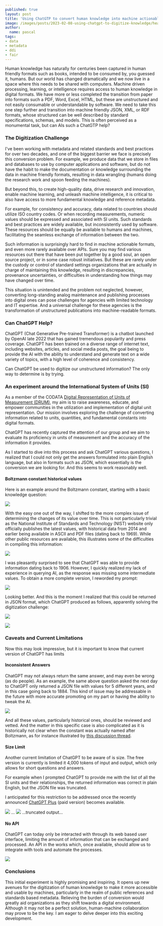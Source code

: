 ```yaml
---
published: true
layout: post
title: 'Using ChatGTP to convert human knowledge into machine actionable formats'
image: /images/posts/2023-02-08-using-chatgpt-to-digitize-knowledge/headline.jpg
author:
  name: pascal
tags:
- data
- metadata
- ddi
- fair
---
```


Human knowledge has naturally for centuries been captured in human friendly formats such as books, intended to be consumed by, you guessed it, humans. But our world has changed dramatically and we now live in a space   where this needs to be shared with computers. Machine driven processing, learning, or intelligence requires access to human knowledge in digital formats. We have more or less completed the transition from paper into formats such a PDF, Word, Excel, HTML, but these are unstructured and not easily consumable or understandable by software. We need to take this one step further and transition into machine friendly JSON, XML, or RDF formats, whose structured can be well described by standard specifications, schemas, and models. This is often perceived as a monumental task, but can AIs such a ChatGTP help?

### The Digitization Challenge
I've been working with metadata and related standards and best practices for over two decades, and one of the biggest barrier we face is precisely this conversion problem. For example, we produce data that we store in files and databases to use by computer applications and software, but do not have the habit to make the documentation or knowledge surrounding the data in machine friendly formats, resulting in data wrangling (humans doing the research work and spoon feeding the machines). 

But beyond this, to create high-quality data, drive research and innovation, enable machine learning, and unleash machine intelligence, it is critical to also have access to more fundamental knowledge and reference metadata. 

For example, for consistency and accuracy, data related to countries should utilize ISO country codes. Or when recording measurements, numeric values should be expressed and associated with SI units. Such standards and best practices are widely available, but inconsistently used by software. These resources should be equally be available to humans and machines, facilitating the seamless exchange of information between the two.

Such information is surprisingly hard to find in machine actionable formats, and even more rarely available over APIs. Sure you may find various resources out there that have been put together by a good soul, an open source project, or in some case robust initiatives. But these are rarely under the custody or control of standard settings organizations that are actually in charge of maintaining this knowledge, resulting in discrepancies, provenance uncertainties, or difficulties in understanding how things may have changed over time.

This situation is unintended and the problem not neglected, however, converting long-standing analog maintenance and publishing processes into digital ones can pose challenges for agencies with limited technology and IT expertise. And a universal challenge for these agencies is the transformation of unstructured publications into machine-readable formats.

### Can ChatGPT Help?
ChatGPT (Chat Generative Pre-trained Transformer) is a chatbot launched by OpenAI late 2022 that has gained tremendous popularity and press coverage. ChatGPT has been trained on a diverse range of internet text, including websites, articles, and social media posts, the goal being to provide the AI with the ability to understand and generate text on a wide variety of topics, with a high level of coherence and consistency. 

Can ChatGPT be used to digitize our unstructured information? The only way to determine is by trying.

### An experiment around the International System of Units (SI)
As a member of the CODATA [Digital Representation of Units of Measurement (DRUM)](https://codata.org/initiatives/task-groups/drum), my aim is to raise awareness, educate, and empower communities in the utilization and implementation of digital unit representation. Our mission involves exploring the challenge of converting information related to units, quantities, and fundamental constants into digital formats.

ChatGPT has recently captured the attention of our group and we aim to evaluate its proficiency in units of measurement and the accuracy of the information it provides.

As I started to dive into this process and ask ChatGPT various questions, I realized that I could not only get the answers formulated into plain English language, but also in formats such as JSON, which essentially is the conversion we are looking for. And this seems to work reasonably well. 

#### Boltzmann constant historical values
Here is an example around the Boltzmann constant, starting with a basic knowledge question:

![](/images/posts/2023-02-08-using-chatgpt-to-digitize-knowledge/chatgpt_bolzmann_01.png)

With the easy one out of the way, I shifted to the more complex issue of determining the changes of its value over time. This is not particularly trivial as the National Institute of Standards and Technology (NIST) website only officially publishes the latest values, with historical data from 2014 and earlier being available in ASCII and PDF files (dating back to 1969). While other public resources are available, this illustrates some of the difficulties in compiling this information:

![](/images/posts/2023-02-08-using-chatgpt-to-digitize-knowledge/chatgpt_bolzmann_02.png)

I was pleasantly surprised to see that ChatGPT was able to provide information dating back to 1906. However, I quickly realized my lack of experience in querying AI, as the response was missing some intermediate values. To obtain a more complete version, I reworded my prompt:

![](/images/posts/2023-02-08-using-chatgpt-to-digitize-knowledge/chatgpt_bolzmann_03.png)


Looking better. And this is the moment I realized that this could be returned in JSON format, which ChatGPT produced as follows, apparently solving the digitization challenge:

![](/images/posts/2023-02-08-using-chatgpt-to-digitize-knowledge/chatgpt_bolzmann_04a.png)

![](/images/posts/2023-02-08-using-chatgpt-to-digitize-knowledge/chatgpt_bolzmann_04b.png)

### Caveats and Current Limitations
Now this may look impressive, but it is important to know that current version of ChatGPT has limits

#### Inconsistent Answers
ChatGPT may not always return the same answer, and may even be wrong (as do people). As an example, the same above question asked the next day to ChatGPT only returned a JSON file with values for 5 different years, and in this case going back to 1884. This kind of issue may be addressable in the future with more accurate promoting on my part or having the ability to tweak the AI.

![](/images/posts/2023-02-08-using-chatgpt-to-digitize-knowledge/chatgpt_bolzmann_04c.png)

And all these values, particularly historical ones, should be reviewed and vetted. And the matter in this specific case is also complicated as it is historically not clear when the constant was actually named after Boltzmann, as for instance illustrated by [this discussion thread](https://hsm.stackexchange.com/questions/6925/when-did-the-name-boltzmann-constant-prevail-and-how).

#### Size Limit

Another current limitation of ChatGPT to be aware of is size. The free version is currently is limited it 4,000 tokens of input and output, which only allows for short questions and answers.

For example when I prompted ChatGPT to provide me with the list of all the SI units and their relationships, the returned information was correct in plain English, but the JSON file was truncated.

I anticipated for this restriction to be addressed once the recently announced [ChatGPT Plus](https://openai.com/blog/chatgpt-plus/) (paid version) becomes available.

![](/images/posts/2023-02-08-using-chatgpt-to-digitize-knowledge/chatgpt_truncated_01a.png)
…
![](/images/posts/2023-02-08-using-chatgpt-to-digitize-knowledge/chatgpt_truncated_01b.png)
…truncated output…


#### No API

ChatGPT can today only be interacted with through its web based user interface, limiting the amount of information that can be exchanged and processed. An API in the works which, once available, should allow us to integrate with tools and automate the processes.

![](/images/posts/2023-02-08-using-chatgpt-to-digitize-knowledge/openai_twitter_01.png)

### Conclusions
This initial experiment is highly promising and inspiring. It opens up new avenues for the digitization of human knowledge to make it more accessible and usable by machines, particularly in the realm of public references and standards based metadata. Relieving the burden of conversion would greatly aid organizations as they shift towards a digital environment. Although it may not be a perfect solution, human-machine collaboration may prove to be the key. I am eager to delve deeper into this exciting development.

